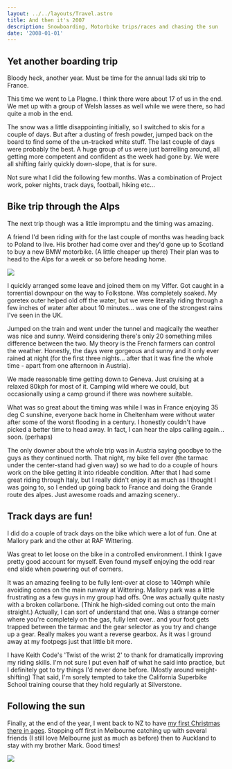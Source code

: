 ```yaml
---
layout: ../../layouts/Travel.astro
title: And then it's 2007
description: Snowboarding, Motorbike trips/races and chasing the sun
date: '2008-01-01'
---
```

<h2>Yet another boarding trip</h2>
<p>Bloody heck, another year. Must be time for the annual lads ski trip to France.
</p>
<p>This time we went to La Plagne. I think there were about 17 of us in the end. We 
met up with a group of Welsh lasses as well while we were there, so had quite a 
mob in the end. </p>
<p>The snow was a little disappointing initially, so I switched to skis for a couple 
of days. But after a dusting of fresh powder, jumped back on the board to find 
some of the un-tracked white stuff. The last couple of days were probably the 
best. A huge group of us were just barrelling around, all getting more competent 
and confident as the week had gone by. We were all shifting fairly quickly 
down-slope, that is for sure.</p>
<p>Not sure what I did the following few months. Was a combination of Project work, 
poker nights, track days, football, hiking etc... </p>
<h2>Bike trip through the Alps</h2>
<p>The next trip though was a little impromptu and the timing was amazing. </p>
<p>A friend I&#39;d been riding with for the last couple of months was heading back to 
Poland to live. His brother had come over and they&#39;d gone up to Scotland to buy 
a new BMW motorbike. (A little cheaper up there) Their plan was to head to the 
Alps for a week or so before heading home. </p>
<p><img src="images018/alps.jpg" /></p>
<p>I quickly arranged some leave and joined them on my Viffer. Got caught in a 
torrential downpour on the way to Folkstone. Was completely soaked. My goretex 
outer helped old off the water, but we were literally riding through a few 
inches of water after about 10 minutes... was one of the strongest rains I&#39;ve 
seen in the UK. </p>
<p>Jumped on the train and went under the tunnel and magically the weather was nice 
and sunny. Weird considering there&#39;s only 20 something miles difference between 
the two. My theory is the French farmers can control the weather. Honestly, the 
days were gorgeous and sunny and it only ever rained at night (for the first 
three nights... after that it was fine the whole time - apart from one afternoon 
in Austria). </p>
<p>We made reasonable time getting down to Geneva. Just cruising at a relaxed 80kph 
for most of it. Camping wild where we could, but occasionally using a camp 
ground if there was nowhere suitable. </p>
<p>What was so great about the timing was while I was in France enjoying 35 deg C 
sunshine, everyone back home in Cheltenham were without water after some of the 
worst flooding in a century. I honestly couldn&#39;t have picked a better time to 
head away. In fact, I can hear the alps calling again... soon. (perhaps) </p>
<p>The only downer about the whole trip was in Austria saying goodbye to the guys as 
they continued north. That night, my bike fell over (the tarmac under the 
center-stand had given way) so we had to do a couple of hours work on the bike 
getting it into rideable condition. After that I had some great riding through 
Italy, but I really didn&#39;t enjoy it as much as I thought I was going to, so I 
ended up going back to France and doing the Grande route des alpes. Just awesome 
roads and amazing scenery..</p>
<h2>Track days are fun!</h2>
<p>I did do a couple of track days on the bike which were a lot of fun. One at 
Mallory park and the other at RAF Wittering. </p>
<p>Was great to let loose on the bike in a controlled environment. I think I gave 
pretty good account for myself. Even found myself enjoying the odd rear end 
slide when powering out of corners. </p>
<p>It was an amazing feeling to be fully lent-over at close to 140mph while avoiding 
cones on the main runway at Wittering. Mallory park was a little frustrating as 
a few guys in my group had offs. One was actually quite nasty with a broken 
collarbone. (Think he high-sided coming out onto the main straight.) Actually, I 
can sort of understand that one. Was a strange corner where you&#39;re completely on 
the gas, fully lent over.. and your foot gets trapped between the tarmac and the 
gear selector as you try and change up a gear. Really makes you want a reverse 
gearbox. As it was I ground away at my footpegs just that little bit more.
</p>
<p>I have Keith Code&#39;s &#39;Twist of the wrist 2&#39; to thank for dramatically improving my 
riding skills. I&#39;m not sure I put even half of what he said into practice, but I 
definitely got to try things I&#39;d never done before. (Mostly around 
weight-shifting) That said, I&#39;m sorely tempted to take the California Superbike 
School training course that they hold regularly at Silverstone. </p>
<h2>Following the sun</h2>
<p>Finally, at the end of the year, I went back to NZ to have <a href="https://www.facebook.com/media/set/?set=a.16785200260.73280.721715260&l=750efd9abc&type=1">my first Christmas 
there in ages</a>. Stopping off first in Melbourne catching up with several friends 
(I still love Melbourne just as much as before) then to Auckland to stay with my 
brother Mark. Good times!</p>

<p><img src="images018/arran-brendon.jpg" /></p>




    
